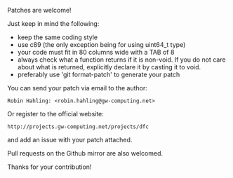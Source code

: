 Patches are welcome!

Just keep in mind the following:

  * keep the same coding style
  * use c89 (the only exception being for using uint64_t type)
  * your code must fit in 80 columns wide with a TAB of 8
  * always check what a function returns if it is non-void. If you do not care
    about what is returned, explicitly declare it by casting it to void.
  * preferably use 'git format-patch' to generate your patch

You can send your patch via email to the author:

	Robin Hahling: <robin.hahling@gw-computing.net>

Or register to the official website:

	http://projects.gw-computing.net/projects/dfc

and add an issue with your patch attached.

Pull requests on the Github mirror are also welcomed.

Thanks for your contribution!

<!-- vim: set filetype=markdown textwidth=80 -->
